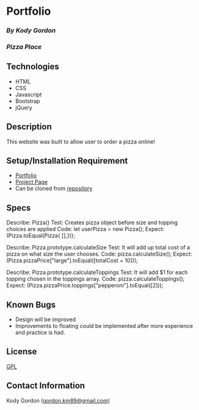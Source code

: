 # Portfolio

### _By Kody Gordon_
### _Pizza Place_

## Technologies
* HTML
* CSS
* Javascript
* Bootstrap
* jQuery

## Description
This website was built to allow user to order a pizza online!

## Setup/Installation Requirement
* [Portfolio](https://github.com/kody7mm/)
* [Project Page](https://github.com/kody7mm/pizzaria)
* Can be cloned from [repository](https://github.com/kody7mm/pizzaria.git)

## Specs
Describe: Pizza() 
Test: Creates pizza object before size and topping choices are applied Code: let userPizza = new Pizza(); Expect: (Pizza.toEqual(Pizza{ [],}));

Describe: Pizza.prototype.calculateSize 
Test: It will add up total cost of a pizza on what size the user chooses. Code: pizza.calculateSize(); 
Expect: (Pizza.pizzaPrice["large"].toEqual([totalCost + 10]));

Describe: Pizza.prototype.calculateToppings 
Test: It will add $1 for each topping chosen in the toppings array. Code: pizza.calculateToppings(); 
Expect: (Pizza.pizzaPrice.toppings["pepperoni"].toEqual([2]));

## Known Bugs
* Design will be improved
* Improvements to floating could be implemented after more experience and practice is had.

## License
[GPL](https://choosealicense.com/licenses/gpl-3.0/)

## Contact Information
Kody Gordon (gordon.km89@gmail.com)